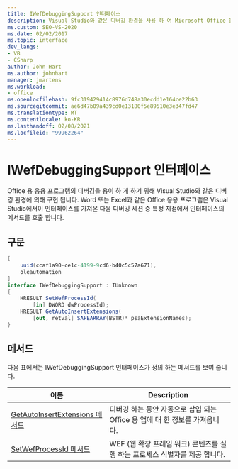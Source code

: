 ```yaml
---
title: IWefDebuggingSupport 인터페이스
description: Visual Studio와 같은 디버깅 환경을 사용 하 여 Microsoft Office 응용 프로그램의 디버깅을 용이 하 게 하는 방법을 알아봅니다.
ms.custom: SEO-VS-2020
ms.date: 02/02/2017
ms.topic: interface
dev_langs:
- VB
- CSharp
author: John-Hart
ms.author: johnhart
manager: jmartens
ms.workload:
- office
ms.openlocfilehash: 9fc319429414c8976d748a30ecdd1e164ce22b63
ms.sourcegitcommit: ae6d47b09a439cd0e13180f5e89510e3e347fd47
ms.translationtype: MT
ms.contentlocale: ko-KR
ms.lasthandoff: 02/08/2021
ms.locfileid: "99962264"
---
```

# <a name="iwefdebuggingsupport-interface"></a>IWefDebuggingSupport 인터페이스
  Office 용 응용 프로그램의 디버깅을 용이 하 게 하기 위해 Visual Studio와 같은 디버깅 환경에 의해 구현 됩니다. Word 또는 Excel과 같은 Office 응용 프로그램은 Visual Studio에서이 인터페이스를 가져온 다음 디버깅 세션 중 특정 지점에서 인터페이스의 메서드를 호출 합니다.

## <a name="syntax"></a>구문

```csharp
[
    uuid(ccaf1a90-ce1c-4199-9cd6-b40c5c57a671),
    oleautomation
]
interface IWefDebuggingSupport : IUnknown
{
    HRESULT SetWefProcessId(
        [in] DWORD dwProcessId);
    HRESULT GetAutoInsertExtensions(
        [out, retval] SAFEARRAY(BSTR)* psaExtensionNames);
}
```

## <a name="methods"></a>메서드
 다음 표에서는 IWefDebuggingSupport 인터페이스가 정의 하는 메서드를 보여 줍니다.

|이름|Description|
|----------|-----------------|
|[GetAutoInsertExtensions 메서드](../vsto/getautoinsertextensions-method.md)|디버깅 하는 동안 자동으로 삽입 되는 Office 용 앱에 대 한 정보를 가져옵니다.|
|[SetWefProcessId 메서드](../vsto/setwefprocessid-method.md)|WEF (웹 확장 프레임 워크) 콘텐츠를 실행 하는 프로세스 식별자를 제공 합니다.|
